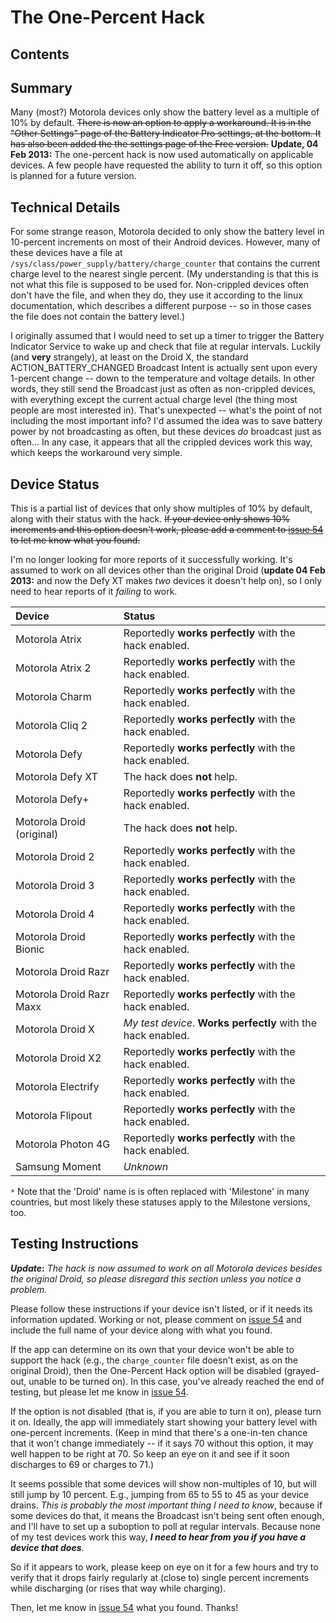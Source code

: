 <h1>The One-Percent Hack</h1>

<h2>Contents</h2>


## Summary ##

Many (most?) Motorola devices only show the battery level as a
multiple of 10% by default.  ~~There is now an option to apply a
workaround.  It is in the "Other Settings" page of the Battery
Indicator Pro settings, at the bottom.  It has also been added the the
settings page of the Free version.~~ **Update, 04 Feb 2013:** The
one-percent hack is now used automatically on applicable devices.  A
few people have requested the ability to turn it off, so this option
is planned for a future version.

## Technical Details ##

For some strange reason, Motorola decided to only show the battery
level in 10-percent increments on most of their Android devices.
However, many of these devices have a file at
`/sys/class/power_supply/battery/charge_counter` that contains the
current charge level to the nearest single percent.  (My understanding
is that this is not what this file is supposed to be used for.
Non-crippled devices often don't have the file, and when they do, they
use it according to the linux documentation, which describes a
different purpose -- so in those cases the file does not contain the
battery level.)

I originally assumed that I would need to set up a timer to trigger
the Battery Indicator Service to wake up and check that file at
regular intervals.  Luckily (and **very** strangely), at least on the
Droid X, the standard ACTION\_BATTERY\_CHANGED Broadcast Intent is
actually sent upon every 1-percent change -- down to the temperature
and voltage details.  In other words, they still send the Broadcast
just as often as non-crippled devices, with everything except the
current actual charge level (the thing most people are most interested
in).  That's unexpected -- what's the point of not including the most
important info?  I'd assumed the idea was to save battery power by not
broadcasting as often, but these devices _do_ broadcast just as
often...  In any case, it appears that all the crippled devices work
this way, which keeps the workaround very simple.

## Device Status ##

This is a partial list of devices that only show multiples of 10% by
default, along with their status with the hack.  ~~If your device only
shows 10% increments and this option doesn't work, please add a
comment to [issue 54](https://code.google.com/p/battery-indicator/issues/detail?id=54) to let me know what you found.~~

I'm no longer looking for more reports of it successfully
working. It's assumed to work on all devices other than the original
Droid (**update 04 Feb 2013:** and now the Defy XT makes _two_ devices
it doesn't help on), so I only need to hear reports of it _failing_ to
work.

| **Device** | **Status** |
|:-----------|:-----------|
| Motorola Atrix | Reportedly **works perfectly** with the hack enabled. |
| Motorola Atrix 2 | Reportedly **works perfectly** with the hack enabled. |
| Motorola Charm | Reportedly **works perfectly** with the hack enabled. |
| Motorola Cliq 2 | Reportedly **works perfectly** with the hack enabled. |
| Motorola Defy | Reportedly **works perfectly** with the hack enabled. |
| Motorola Defy XT | The hack does **not** help. |
| Motorola Defy+ | Reportedly **works perfectly** with the hack enabled. |
| Motorola Droid (original) | The hack does **not** help. |
| Motorola Droid 2 | Reportedly **works perfectly** with the hack enabled. |
| Motorola Droid 3 | Reportedly **works perfectly** with the hack enabled. |
| Motorola Droid 4 | Reportedly **works perfectly** with the hack enabled. |
| Motorola Droid Bionic | Reportedly **works perfectly** with the hack enabled. |
| Motorola Droid Razr | Reportedly **works perfectly** with the hack enabled. |
| Motorola Droid Razr Maxx | Reportedly **works perfectly** with the hack enabled. |
| Motorola Droid X | _My test device_. **Works perfectly** with the hack enabled. |
| Motorola Droid X2 | Reportedly **works perfectly** with the hack enabled. |
| Motorola Electrify | Reportedly **works perfectly** with the hack enabled. |
| Motorola Flipout | Reportedly **works perfectly** with the hack enabled. |
| Motorola Photon 4G | Reportedly **works perfectly** with the hack enabled. |
| Samsung Moment | _Unknown_ |

`*` Note that the 'Droid' name is is often replaced with 'Milestone' in
many countries, but most likely these statuses apply to the Milestone
versions, too.

## Testing Instructions ##

**_Update_:** _The hack is now assumed to work on all Motorola devices
besides the original Droid, so please disregard this section unless
you notice a problem._

Please follow these instructions if your device isn't listed, or if it
needs its information updated.  Working or not, please comment on
[issue 54](https://code.google.com/p/battery-indicator/issues/detail?id=54) and include the full name of your device along with what you
found.

If the app can determine on its own that your device won't be able to
support the hack (e.g., the `charge_counter` file doesn't exist, as on
the original Droid), then the One-Percent Hack option will be disabled
(grayed-out, unable to be turned on).  In this case, you've already
reached the end of testing, but please let me know in [issue 54](https://code.google.com/p/battery-indicator/issues/detail?id=54).

If the option is not disabled (that is, if you are able to turn it
on), please turn it on.  Ideally, the app will immediately start
showing your battery level with one-percent increments.  (Keep in mind
that there's a one-in-ten chance that it won't change immediately --
if it says 70 without this option, it may well happen to be right at
70.  So keep an eye on it and see if it soon discharges to 69 or
charges to 71.)

It seems possible that some devices will show non-multiples of 10, but
will still jump by 10 percent.  E.g., jumping from 65 to 55 to 45 as
your device drains.  _This is probably the most important thing I need
to know_, because if some devices do that, it means the Broadcast
isn't being sent often enough, and I'll have to set up a suboption to
poll at regular intervals.  Because none of my test devices work this
way, _**I need to hear from you if you have a device that does**_.

So if it appears to work, please keep on eye on it for a few hours and
try to verify that it drops fairly regularly at (close to) single
percent increments while discharging (or rises that way while
charging).

Then, let me know in [issue 54](https://code.google.com/p/battery-indicator/issues/detail?id=54) what you found.  Thanks!